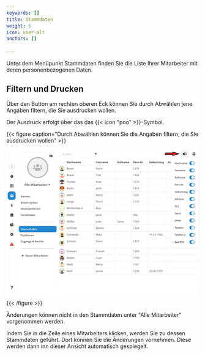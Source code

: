 ```yaml
---
keywords: []
title: Stammdaten
weight: 5
icon: user-alt
anchors: []

---
```

Unter dem Menüpunkt Stammdaten finden Sie die Liste Ihrer Mitarbeiter mit deren personenbezogenen Daten.

## Filtern und Drucken

Über den Button am rechten oberen Eck können Sie durch Abwählen jene Angaben filtern, die Sie ausdrucken wollen.

Der Ausdruck erfolgt über das das {{< icon "poo" >}}-Symbol.

{{< figure caption="Durch Abwählen können Sie die Angaben filtern, die Sie ausdrucken wollen" >}}

![](/uploads/hilfeartikel_mitarbeiter-alle_stammdaten.png)

{{< /figure >}}

Änderungen können nicht in den Stammdaten unter "Alle Mitarbeiter" vorgenommen werden.

Indem Sie in die Zeile eines Mitarbeiters klicken, werden Sie zu dessen Stammdaten geführt. Dort können Sie die Änderungen vornehmen. Diese werden dann inn dieser Ansicht automatisch gespiegelt.